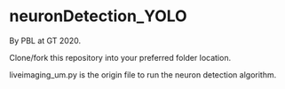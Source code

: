 # neuronDetection_YOLO
By PBL at GT 2020.

Clone/fork this repository into your preferred folder location. 

liveimaging_um.py is the origin file to run the neuron detection algorithm.
